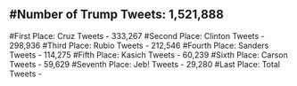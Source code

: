 #Number of Trump Tweets: 1,521,888
---
#First Place: Cruz Tweets - 333,267
#Second Place: Clinton Tweets - 298,936
#Third Place: Rubio Tweets - 212,546
#Fourth Place: Sanders Tweets - 114,275
#Fifth Place: Kasich Tweets - 60,239
#Sixth Place: Carson Tweets - 59,629
#Seventh Place: Jeb! Tweets - 29,280
#Last Place: Total Tweets -  
